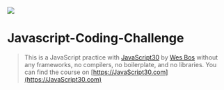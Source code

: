 ﻿![](https://javascript30.com/images/JS3-social-share.png)
# Javascript-Coding-Challenge
> This is a JavaScript practice with [JavaScript30](https://javascript30.com/) by [Wes Bos](https://github.com/wesbos) without any frameworks, no compilers, no boilerplate, and no libraries.
You can find the course on [https://JavaScript30.com](https://JavaScript30.com)
